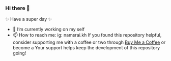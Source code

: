### Hi there 👋

✨ Have a super day ✨
- 🌱 I’m currently working on my self
- 📫 How to reach me: ig: namsrai.kh
If you found this repository helpful, consider supporting me with a coffee or two through [Buy Me a Coffee](https://buymeacoffee.com/dokind) or become a Your support helps keep the development of this repository going!
<DOKIND>
